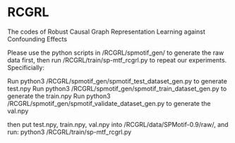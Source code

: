 # RCGRL
The codes of Robust Causal Graph Representation Learning against Confounding Effects

Please use the python scripts in /RCGRL/spmotif_gen/ to generate the raw data first, then run /RCGRL/train/sp-mtf_rcgrl.py to repeat our experiments. Specificially:

Run python3 /RCGRL/spmotif_gen/spmotif_test_dataset_gen.py to generate test.npy 
Run python3 /RCGRL/spmotif_gen/spmotif_train_dataset_gen.py to generate the train.npy 
Run python3 /RCGRL/spmotif_gen/spmotif_validate_dataset_gen.py to generate the val.npy 

then put test.npy, train.npy, val.npy into /RCGRL/data/SPMotif-0.9/raw/, and run:
python3 /RCGRL/train/sp-mtf_rcgrl.py


